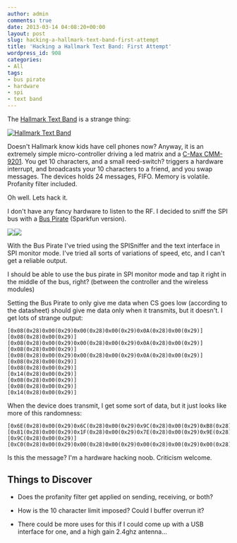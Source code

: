 ```yaml
---
author: admin
comments: true
date: 2013-03-14 04:08:20+00:00
layout: post
slug: hacking-a-hallmark-text-band-first-attempt
title: 'Hacking a Hallmark Text Band: First Attempt'
wordpress_id: 908
categories:
- All
tags:
- bus pirate
- hardware
- spi
- text band
---
```


The [Hallmark Text Band](http://www.textbands.com/) is a strange thing:

[![Hallmark Text Band](/uploads/P3130076-300x235.jpg)](/uploads/P3130076.jpg)

Doesn't Hallmark know kids have cell phones now?
Anyway, it is an extremely simple micro-controller driving a led matrix and a [C-Max CMM-9201](http://www.c-max.com.hk/en/technology/rfcomm/2_4g_trans_ic). You get 10 characters, and a small reed-switch? triggers a hardware interrupt, and broadcasts your 10 characters to a friend, and you swap messages. The devices holds 24 messages, FIFO. Memory is volatile. Profanity filter included.

Oh well. Lets hack it.

I don't have any fancy hardware to listen to the RF. I decided to sniff the SPI bus with a [Bus Pirate](http://dangerousprototypes.com/docs/Bus_Pirate) (Sparkfun version).

[![](/uploads/P3130078-300x224.jpg)](/uploads/P3130078.jpg)[![](/uploads/P3130081-300x300.jpg)](/uploads/P3130081.jpg)

With the Bus Pirate I've tried using the SPISniffer and the text interface in SPI monitor mode. I've tried all sorts of variations of speed, etc, and I can't get a reliable output.

I should be able to use the bus pirate in SPI monitor mode and tap it right in the middle of the bus, right? (between the controller and the wireless modules)

Setting the Bus Pirate to only give me data when CS goes low (according to the datasheet) should give me data only when it transmits, but it doesn't. I get lots of strange output:

    
    [0x08(0x28)0x00(0x29)0x00(0x28)0x00(0x29)0x0A(0x28)0x00(0x29)]
    [0x08(0x28)0x00(0x29)]
    [0x08(0x28)0x00(0x29)0x00(0x28)0x00(0x29)0x0A(0x28)0x00(0x29)]
    [0x08(0x28)0x00(0x29)]
    [0x08(0x28)0x00(0x29)0x00(0x28)0x00(0x29)0x0A(0x28)0x00(0x29)]
    [0x08(0x28)0x00(0x29)]
    [0x08(0x28)0x00(0x29)]
    [0x14(0x28)0x00(0x29)]
    [0x08(0x28)0x00(0x29)]
    [0x08(0x28)0x00(0x29)]
    [0x14(0x28)0x00(0x29)]


When the device does transmit, I get some sort of data, but it just looks like more of this randomness:

    
    [0x6E(0x28)0x00(0x29)0x6C(0x28)0x00(0x29)0x9C(0x28)0x00(0x29)0xB8(0x28)0x00(0x29)0x10(0x28)0x00(0x29)]
    [0x81(0x28)0x00(0x29)0x1F(0x28)0x00(0x29)0x7E(0x28)0x00(0x29)0x9E(0x28)0x00(0x29)0x9E(0x28)0x00(0x29)0x3F(0x28)0x00(0x29)0x1B(0x28)0x00(0x29)0xB8(0x28)0x00(0x29)0xAA(0x28)0x00(0x29)0xAA(0x28)0x00(0x29)0xAB(0x28)0x00(0x29)0xFE(0x28)0x00(0x29)0xAB(0x28)0x00(0x29)0xF8(0x28)0x00(0x29)0xAB(0x28)0x00(0x29)0x55(0x28)0x00(0x29)0x55(0x28)0x00(0x29)0x55(0x28)0x00(0x29)0x55(0x28)0x00(0x29)0x55(0x28)0x00(0x29)0x55(0x28)0x00(0x29)0x55(0x28)0x00(0x29)0x55(0x28)0x00(0x29)0x55(0x28)0x00(0x29)0x55(0x28)0x00(0x29)0x55(0x28)0x00(0x29)0x55(0x28)0x00(0x29)0x55(0x28)0x00(0x29)0x55(0x28)0x00(0x29)0x55(0x28)0x00(0x29)0x55(0x28)0x00(0x29)0x55(0x28)0x00(0x29)]
    [0x9C(0x28)0x00(0x29)]
    [0xC0(0x28)0x00(0x29)0x00(0x28)0x00(0x29)0x00(0x28)0x00(0x29)0x00(0x28)0x00(0x29)0x00(0x28)0x00(0x29)0x00(0x28)0x00(0x29)0x00(0x28)0x00(0x29)0x00(0x28)0x00(0x29)0x00(0x28)0x00(0x29)0x00(0x28)0x00(0x29)0x00(0x28)0x00(0x29)0x00(0x28)0x00(0x29)0x00(0x28)0x00(0x29)0x00(0x28)0x00(0x29)]


Is this the message? I'm a hardware hacking noob. Criticism welcome.


## Things to Discover





	
  * Does the profanity filter get applied on sending, receiving, or both?

	
  * How is the 10 character limit imposed? Could I buffer overrun it?

	
  * There could be more uses for this if I could come up with a USB interface for one, and a high gain 2.4ghz antenna...



